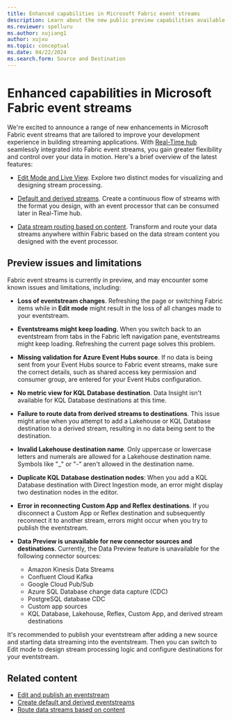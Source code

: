 ```yaml
---
title: Enhanced capabilities in Microsoft Fabric event streams
description: Learn about the new public preview capabilities available in Fabric event streams.
ms.reviewer: spelluru
ms.author: xujiang1
author: xujxu
ms.topic: conceptual
ms.date: 04/22/2024
ms.search.form: Source and Destination
---
```


# Enhanced capabilities in Microsoft Fabric event streams

We're excited to announce a range of new enhancements in Microsoft Fabric event streams that are tailored to improve your development experience in building streaming applications. With [Real-Time hub](../../real-time-hub/real-time-hub-overview.md) seamlessly integrated into Fabric event streams, you gain greater flexibility and control over your data in motion. Here's a brief overview of the latest features:

- [Edit Mode and Live View](edit-publish.md#edit-mode-and-live-view). Explore two distinct modes for visualizing and designing stream processing.

- [Default and derived streams](create-default-derived-streams.md). Create a continuous flow of streams with the format you design, with an event processor that can be consumed later in Real-Time hub.

- [Data stream routing based on content](route-events-based-on-content.md). Transform and route your data streams anywhere within Fabric based on the data stream content you designed with the event processor.

## Preview issues and limitations

Fabric event streams is currently in preview, and may encounter some known issues and limitations, including:

- **Loss of eventstream changes**. Refreshing the page or switching Fabric items while in **Edit mode** might result in the loss of all changes made to your eventstream.

- **Eventstreams might keep loading**. When you switch back to an eventstream from tabs in the Fabric left navigation pane, eventstreams might keep loading. Refreshing the current page solves this problem.

- **Missing validation for Azure Event Hubs source**. If no data is being sent from your Event Hubs source to Fabric event streams, make sure the correct details, such as shared access key permission and consumer group, are entered for your Event Hubs configuration.

- **No metric view for KQL Database destination**. Data Insight isn't available for KQL Database destinations at this time.

- **Failure to route data from derived streams to destinations**. This issue might arise when you attempt to add a Lakehouse or KQL Database destination to a derived stream, resulting in no data being sent to the destination.
- **Invalid Lakehouse destination name**. Only uppercase or lowercase letters and numerals are allowed for a Lakehouse destination name. Symbols like "_" or "-" aren't allowed in the destination name.

- **Duplicate KQL Database destination nodes**: When you add a KQL Database destination with Direct Ingestion mode, an error might display two destination nodes in the editor.

- **Error in reconnecting Custom App and Reflex destinations**. If you disconnect a Custom App or Reflex destination and subsequently reconnect it to another stream, errors might occur when you try to publish the eventstream.
- **Data Preview is unavailable for new connector sources and destinations**. Currently, the Data Preview feature is unavailable for the following connector sources:

  - Amazon Kinesis Data Streams
  - Confluent Cloud Kafka
  - Google Cloud Pub/Sub
  - Azure SQL Database change data capture (CDC)
  - PostgreSQL database CDC
  - Custom app sources
  - KQL Database, Lakehouse, Reflex, Custom App, and derived stream destinations

It's recommended to publish your eventstream after adding a new source and starting data streaming into the eventstream. Then you can switch to Edit mode to design stream processing logic and configure destinations for your eventstream.

## Related content

- [Edit and publish an eventstream](edit-publish.md)
- [Create default and derived eventstreams](create-default-derived-streams.md)
- [Route data streams based on content](route-events-based-on-content.md)
